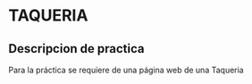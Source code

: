 # TAQUERIA
## Descripcion de practica

Para la práctica se requiere de una página web de una Taqueria